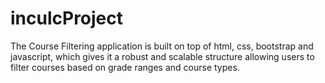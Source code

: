 # inculcProject
 The Course Filtering application is built on top of  html, css, bootstrap and javascript, which gives it a robust and scalable structure allowing users to filter courses based on grade ranges and course types.


